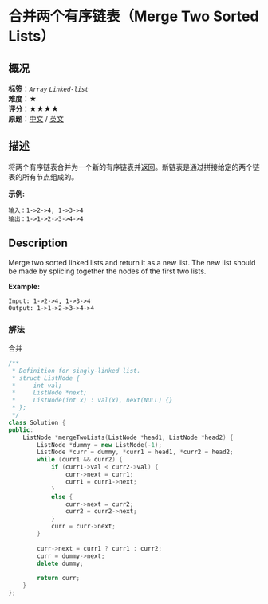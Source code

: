 # 合并两个有序链表（Merge Two Sorted Lists）
## 概况
**标签**：*`Array`*  *`Linked-list`*<br>
**难度**：★<br>
**评分**：★★★★<br>
**原题**：[中文](https://leetcode-cn.com/problems/merge-two-sorted-lists) / [英文](https://leetcode.com/problems/merge-two-sorted-lists)
## 描述
将两个有序链表合并为一个新的有序链表并返回。新链表是通过拼接给定的两个链表的所有节点组成的。 

**示例:**
```
输入：1->2->4, 1->3->4
输出：1->1->2->3->4->4
```

## Description
Merge two sorted linked lists and return it as a new list. The new list should be made by splicing together the nodes of the first two lists.

**Example:**
```
Input: 1->2->4, 1->3->4
Output: 1->1->2->3->4->4
```


### 解法
合并
```c++
/**
 * Definition for singly-linked list.
 * struct ListNode {
 *     int val;
 *     ListNode *next;
 *     ListNode(int x) : val(x), next(NULL) {}
 * };
 */
class Solution {
public:
    ListNode *mergeTwoLists(ListNode *head1, ListNode *head2) {
        ListNode *dummy = new ListNode(-1);
        ListNode *curr = dummy, *curr1 = head1, *curr2 = head2;
        while (curr1 && curr2) {
            if (curr1->val < curr2->val) {
                curr->next = curr1;
                curr1 = curr1->next;
            }
            else {
                curr->next = curr2;
                curr2 = curr2->next;
            }
            curr = curr->next;
        }
        
        curr->next = curr1 ? curr1 : curr2;
        curr = dummy->next;
        delete dummy;
        
        return curr;
    }
};
```